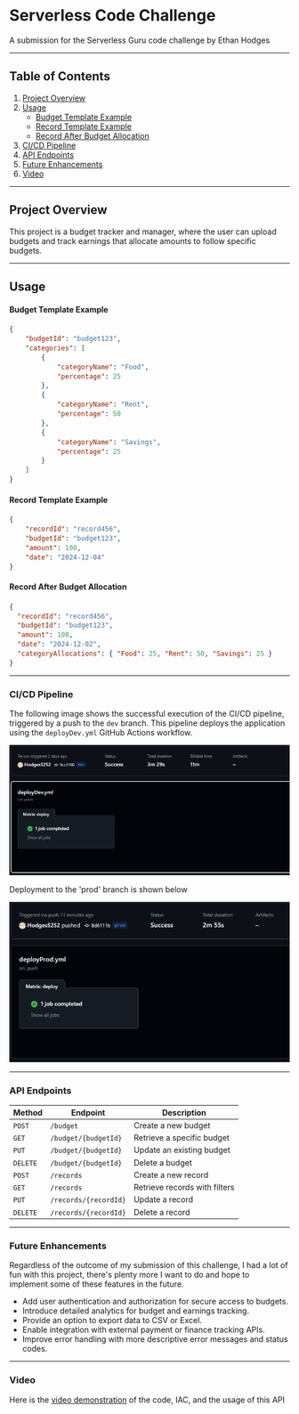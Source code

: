 # Serverless Code Challenge

A submission for the Serverless Guru code challenge by Ethan Hodges

---
## **Table of Contents**
1. [Project Overview](#project-overview)
2. [Usage](#usage)
   - [Budget Template Example](#budget-template-example)
   - [Record Template Example](#record-template-example)
   - [Record After Budget Allocation](#record-after-budget-allocation)
3. [CI/CD Pipeline](#cicd-pipeline)
4. [API Endpoints](#api-endpoints)
5. [Future Enhancements](#future-enhancements)
6. [Video](#video)
---
## Project Overview
This project is a budget tracker and manager, where the user can upload budgets and track earnings that allocate amounts to follow specific budgets.

---
## Usage
#### Budget Template Example
```json
{
    "budgetId": "budget123",
    "categories": [
        {
            "categoryName": "Food",
            "percentage": 25
        },
        {
            "categoryName": "Rent",
            "percentage": 50
        },
        {
            "categoryName": "Savings",
            "percentage": 25
        }
    ]
}
```
#### Record Template Example
```json
{
    "recordId": "record456",
    "budgetId": "budget123",
    "amount": 100,
    "date": "2024-12-04"
}
```
#### Record After Budget Allocation
```json
{
  "recordId": "record456",
  "budgetId": "budget123",
  "amount": 100,
  "date": "2024-12-02",
  "categoryAllocations": { "Food": 25, "Rent": 50, "Savings": 25 }
}
```
---
### CI/CD Pipeline
The following image shows the successful execution of the CI/CD pipeline, triggered by a push to the `dev` branch. This pipeline deploys the application using the `deployDev.yml` GitHub Actions workflow.

![CI/CD Pipeline Screenshot](images/dev_deployment.png)

Deployment to the 'prod' branch is shown below

![CI/CD Pipeline Screenshot](images/prod_deployment.png)

---
### API Endpoints
| **Method** | **Endpoint**          | **Description**               |
|------------|-----------------------|-------------------------------|
| `POST`     | `/budget`             | Create a new budget           |
| `GET`      | `/budget/{budgetId}`  | Retrieve a specific budget    |
| `PUT`      | `/budget/{budgetId}`  | Update an existing budget     |
| `DELETE`   | `/budget/{budgetId}`  | Delete a budget               |
| `POST`     | `/records`            | Create a new record           |
| `GET`      | `/records`            | Retrieve records with filters |
| `PUT`      | `/records/{recordId}` | Update a record               |
| `DELETE`   | `/records/{recordId}` | Delete a record               |
---
### Future Enhancements
Regardless of the outcome of my submission of this challenge, I had a lot of fun with this project, there's plenty more I want to do and hope to implement some of these features in the future. 

- Add user authentication and authorization for secure access to budgets.
- Introduce detailed analytics for budget and earnings tracking.
- Provide an option to export data to CSV or Excel.
- Enable integration with external payment or finance tracking APIs.
- Improve error handling with more descriptive error messages and status codes.
---
### Video
Here is the [video demonstration](https://youtu.be/_rB1RnKwq_M) of the code, IAC, and the usage of this API
